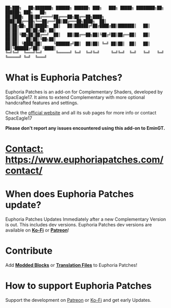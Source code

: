 ````````````````````````````````````````````````````````````````````````````````````````````````````````
██╗███╗   ██╗███████╗ ██████╗ ██████╗ ███╗   ███╗ █████╗ ████████╗██╗ ██████╗ ███╗   ██╗
██║████╗  ██║██╔════╝██╔═══██╗██╔══██╗████╗ ████║██╔══██╗╚══██╔══╝██║██╔═══██╗████╗  ██║
██║██╔██╗ ██║█████╗  ██║   ██║██████╔╝██╔████╔██║███████║   ██║   ██║██║   ██║██╔██╗ ██║
██║██║╚██╗██║██╔══╝  ██║   ██║██╔══██╗██║╚██╔╝██║██╔══██║   ██║   ██║██║   ██║██║╚██╗██║
██║██║ ╚████║██║     ╚██████╔╝██║  ██║██║ ╚═╝ ██║██║  ██║   ██║   ██║╚██████╔╝██║ ╚████║
╚═╝╚═╝  ╚═══╝╚═╝      ╚═════╝ ╚═╝  ╚═╝╚═╝     ╚═╝╚═╝  ╚═╝   ╚═╝   ╚═╝ ╚═════╝ ╚═╝  ╚═══╝
````````````````````````````````````````````````````````````````````````````````````````````````````````
# What is Euphoria Patches?
Euphoria Patches is an add-on for Complementary Shaders, developed by SpacEagle17. It aims to extend Complementary with more optional handcrafted features and settings.

Check the [official website](https://www.euphoriapatches.com/) and all its sub pages for more info or contact SpacEagle17

**Please don't report any issues encountered using this add-on to EminGT.**

# [Contact:](https://www.euphoriapatches.com/contact/) https://www.euphoriapatches.com/contact/

# When does Euphoria Patches update?
Euphoria Patches Updates Immediately after a new Complementary Version is out. This includes dev versions. Euphoria Patches dev versions are available on **[Ko-Fi](https://ko-fi.com/spaceagle17)** or **[Patreon](https://www.patreon.com/SpacEagle17)**!

# Contribute
Add **[Modded Blocks](https://github.com/EuphoriaPatches/propertiesFiles)** or **[Translation Files](https://github.com/EuphoriaPatches/langFiles)** to Euphoria Patches!

# How to support Euphoria Patches
Support the development on [Patreon](https://www.patreon.com/SpacEagle17) or [Ko-Fi](https://ko-fi.com/spaceagle17) and get early Updates.